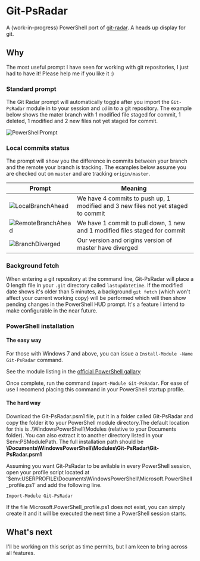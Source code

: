 # Git-PsRadar

A (work-in-progress) PowerShell port of [git-radar](https://github.com/michaeldfallen/git-radar). A heads up display for git.

## Why

The most useful prompt I have seen for working with git repositories, I just had to have it! Please help me if you like it :)

### Standard prompt

The Git Radar prompt will automatically toggle after you import the `Git-PsRadar` module in to your session and `cd` in to a git repository. The example below shows the mater branch with 1 modified file staged for commit, 1 deleted, 1 modified and 2 new files not yet staged for commit.

![PowerShellPrompt]

### Local commits status

The prompt will show you the difference in commits between your branch and the
remote your branch is tracking. The examples below assume you are checked out on
`master` and are tracking `origin/master`.

Prompt              | Meaning
--------------------|--------
![LocalBranchAhead]  | We have 4 commits to push up, 1 modified and 3 new files not yet staged to commit
![RemoteBranchAhead] | We have 1 commit to pull down, 1 new and 1 modified files staged for commit
![BranchDiverged] | Our version and origins version of master have diverged

### Background fetch

When entering a git repository at the command line, Git-PsRadar will place a 0 length file in your `.git` directory called `lastupdatetime`. If the modified date shows it's older than 5 minutes, a background `git fetch` (which won't affect your current working copy) will be performed which will then show pending changes in the PowerShell HUD prompt. It's a feature I intend to make configurable in the near future.

### PowerShell installation

#### The easy way

For those with Windows 7 and above, you can issue a `Install-Module -Name Git-PsRadar` command.

See the module listing in the [official PowerShell gallary](https://www.powershellgallery.com/packages/Git-PsRadar/)

Once complete, run the command `Import-Module Git-PsRadar`. For ease of use I recomend placing this command in your PowerShell startup profile.

#### The hard way

Download the Git-PsRadar.psm1 file, put it in a folder called Git-PsRadar and copy the folder it to your PowerShell module directory.The default location for this is .\WindowsPowerShell\Modules (relative to your Documents folder). You can also extract it to another directory listed in your $env:PSModulePath. The full installation path should be **\Documents\WindowsPowerShell\Modules\Git-PsRadar\Git-PsRadar.psm1**

Assuming you want Git-PsRadar to be avilable in every PowerShell session, open your profile script located at '$env:USERPROFILE\Documents\WindowsPowerShell\Microsoft.PowerShell_profile.ps1' and add the following line.

`Import-Module Git-PsRadar`

If the file Microsoft.PowerShell_profile.ps1 does not exist, you can simply create it and it will be executed the next time a PowerShell session starts.

## What's next

I'll be working on this script as time permits, but I am keen to bring across all features.

[PowerShellPrompt]: https://raw.githubusercontent.com/vincpa/git-psradar/master/images/basic-usage.png
[LocalBranchAhead]: https://raw.githubusercontent.com/vincpa/git-psradar/master/images/local-branch-ahead.PNG
[RemoteBranchAhead]: https://raw.githubusercontent.com/vincpa/git-psradar/master/images/remote-branch-ahead.PNG
[BranchDiverged]: https://raw.githubusercontent.com/vincpa/git-psradar/master/images/remote-local-diverged.PNG



